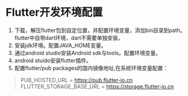 # Flutter开发环境配置

1. 下载，解压flutter包到自定位置，并配置环境变量，添加bin目录到path。flutter中自带dart环境，dart不需要单独安装。
2. 安装jdk环境。配置JAVA_HOME变量。
3. 通过android studio安装Android sdk与tools。配置环境变量。
4. android stuido安装flutter插件。
5. 配置flutter/pub packages的国内镜像地址,在系统环境变量配置：
 > PUB_HOSTED_URL = https://pub.flutter-io.cn
 > FLUTTER_STORAGE_BASE_URL = https://storage.flutter-io.cn